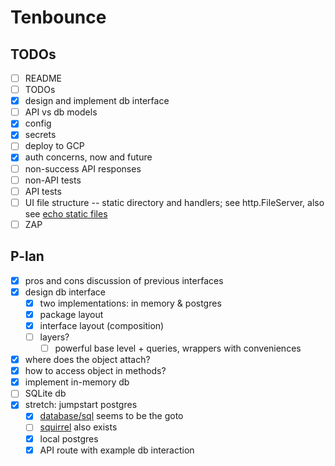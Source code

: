 # Tenbounce

## TODOs

- [ ] README
- [ ] TODOs
- [X] design and implement db interface
- [ ] API vs db models
- [X] config
- [X] secrets
- [ ] deploy to GCP
- [X] auth concerns, now and future
- [ ] non-success API responses
- [ ] non-API tests
- [ ] API tests
- [ ] UI file structure -- static directory and handlers; see http.FileServer, also see [echo static files](https://echo.labstack.com/docs/static-files)
- [ ] ZAP

## P-lan
- [X] pros and cons discussion of previous interfaces
- [X] design db interface
  - [X] two implementations: in memory & postgres
  - [X] package layout
  - [X] interface layout (composition)
  - [ ] layers?
    - [ ] powerful base level + queries, wrappers with conveniences
- [X] where does the object attach?
- [X] how to access object in methods?
- [X] implement in-memory db
- [ ] SQLite db
- [X] stretch: jumpstart postgres
  - [X] [database/sql](https://pkg.go.dev/database/sql) seems to be the goto
  - [ ] [squirrel](https://github.com/Masterminds/squirrel) also exists
  - [X] local postgres
  - [X] API route with example db interaction
